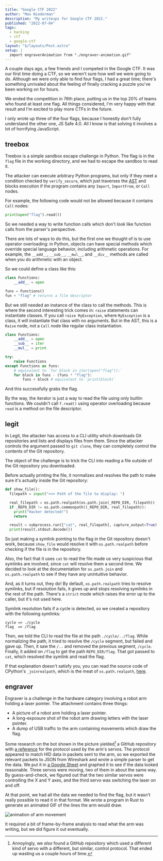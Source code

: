 ```yaml
---
title: "Google CTF 2022"
author: "Max Niederman"
description: "My writeups for Google CTF 2022."
published: "2022-07-04"
tags:
  - hacking
  - ctf
  - google-ctf
layout: "$/layouts/Post.astro"
setup: |
  import engraverAnimation from "./engraver-animation.gif"
---
```


A couple days ago, a few friends and I competed in the Google CTF. It was our first time doing a CTF, so we weren't sure how well we were going to do. Although we were only able to find four flags, I had a great time; there's something unrivaled about the feeling of finally cracking a puzzle you've been working on for hours.

We ended the competition in 76th place, putting us in the top 20% of teams who found at least one flag. All things considered, I'm very happy with that result and I'm excited to play more CTFs in the future.

I only wrote up three of the four flags, because I honestly don't fully understand the other one, JS Safe 4.0. All I know is that solving it involves a lot of horrifying JavaScript.

## treebox

Treebox is a simple sandbox escape challenge in Python. The flag is in the `flag` file in the working directory, and we had to escape the sandbox to read it.

The attacker can execute arbitrary Python programs, but only if they meet a condition checked by `verify_secure`, which just traverses the [AST](https://en.wikipedia.org/wiki/Abstract_syntax_tree) and blocks execution if the program contains any `Import`, `ImportFrom`, or `Call` nodes.

For example, the following code would not be allowed because it contains `Call` nodes:

```python
print(open("flag").read())
```

So we needed a way to write function calls which don't _look_ like function calls from the parser's perspective.

There are lots of ways to do this, but the first one we thought of is to use operator overloading: in Python, objects can have special methods which override special language behavior, including arithmetic operations. For example, the `__add__`, `__sub__`, `__mul__`, and `__div__` methods are called when you do arithmetic with an object.

So we could define a class like this:

```python
class Functions:
    __add__ = open

funs = Functions()
fun + "flag" # returns a file descriptor
```

But we still needed an instance of the class to call the methods. This is where the second interesting trick comes in: `raise` statements can instantiate classes. If you call `raise MyException`, where `MyException` is a class, it will instantiate that class with no arguments. But in the AST, this is a `Raise` node, not a `Call` node like regular class instantiation.

```python
class Functions:
    __add__ = open
    __sub__ = iter
    __mul__ = print

try:
    raise Functions
except Functions as funs:
    # equivalent to `for block in iter(open("flag")):`
    for block in funs - (funs * "flag"):
        funs + block # equivalent to `print(block)`
```

And this successfully grabs the flag.

By the way, the iterator is just a way to read the file using only builtin functions. We couldn't call `f.read()` using operator overloading because `read` is a method on the file descriptor.

## legit

In Legit, the attacker has access to a CLI utility which downloads Git repositories and lists and displays files from them. Since the attacker controls the argument passed to `git clone`, they can completely control the contents of the Git repository.

The object of the challenge is to trick the CLI into reading a file outside of the Git repository you downloaded.

Before actually printing the file, it normalizes and resolves the path to make sure it's actually inside the Git repository:

```python
def show_file():
  filepath = input(">>> Path of the file to display: ")

  real_filepath = os.path.realpath(os.path.join(_REPO_DIR, filepath))
  if _REPO_DIR != os.path.commonpath((_REPO_DIR, real_filepath)):
    print("Hacker detected!")
    return

  result = subprocess.run(["cat", real_filepath], capture_output=True)
  print(result.stdout.decode())
```

So just making a symlink pointing to the flag in the Git repository doesn't work, because `show_file` would resolve it with `os.path.realpath` before checking if the file is in the repository.

Also, the fact that it uses `cat` to read the file made us very suspicious that symlinks are involved, since `cat` will resolve them a second time. We decided to look at the documentation for `os.path.join` and `os.path.realpath` to see if they have any unintuitive behavior.

And, as it turns out, they do! By default, `os.path.realpath` tries to resolve symlinks, but if resolution fails, it gives up and stops resolving symlinks in the rest of the path. There's a `strict` mode which raises the error up to the caller, but it's not used here.

Symlink resolution fails if a cycle is detected, so we created a repository with the following symlinks:

```
cycle => ./cycle
flag  => /flag
```

Then, we told the CLI to read the file at the path `./cycle/../flag`. While normalizing the path, it tried to resolve the `/cycle` segment, but failed and gave up. Then, it saw the `/..` and removed the previous segment, `/cycle`. Finally, it added on `/flag` to get the path `REPO_DIR/flag`. That got passed to `cat`, which resolved the symlink and read the flag.

If that explanation doesn't satisfy you, you can read the source code of CPython's `_joinrealpath`, which is the meat of `os.path.realpath`, [here](https://github.com/python/cpython/blob/cf1732619a61f7b7b5223ebaf6be6455d28257f2/Lib/posixpath.py#L400).

## engraver

Engraver is a challenge in the hardware category involving a robot arm holding a laser pointer. The attachment contains three things:

- A picture of a robot arm holding a laser pointer.
- A long-exposure shot of the robot arm drawing letters with the laser pointer.
- A dump of USB traffic to the arm containing movements which draw the flag.

Some research on the bot shown in the picture yielded[^1] a GitHub repository with [a reference](https://github.com/bharrisonb/LSC-6_Cmd_Photon/blob/master/LSC-6%20LewanSoul%20Communitcation%20Protocol%20of%20Servo%20Controller.pdf) for the protocol used by the arm's servos. The protocol appeared to match HID data in packets sent to the arm, so we exported the relevant packets to JSON from Wireshark and wrote a simple parser to get the data. We put it in [a Google Sheet](https://docs.google.com/spreadsheets/d/1o5WzEaTdthRJO7yFNi9ONgJI-nG2s2aFh-_y4KPyjPk/edit?usp=sharing) and graphed it to see if the data looked reasonable. Three servos were moving, two of them in about the same way. By guess-and-check, we figured out that the two similar servos were controlling the X and Y axes, and the third servo was switching the laser on and off.

[^1]: Annoyingly, we _also_ found a GitHub repository which used a different kind of servo with a different, but similar, control protocol. That ended up wasting us a couple hours of time.

At that point, we had all the data we needed to find the flag, but it wasn't really possible to read it in that format. We wrote a program in Rust to generate an animated GIF of the lines the arm would draw.

<img src={engraverAnimation} alt="animation of arm movement">

It required a bit of frame-by-frame analysis to read what the arm was writing, but we did figure it out eventually.
